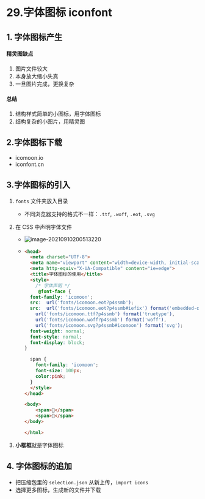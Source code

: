 # 29.字体图标 iconfont

## 1. 字体图标产生

#### 精灵图缺点

1. 图片文件较大
2. 本身放大缩小失真
3. 一旦图片完成，更换复杂

#### 总结

1. 结构样式简单的小图标，用字体图标
2. 结构复杂的小图片，用精灵图

## 2.字体图标下载

- icomoon.io
- iconfont.cn

## 3.字体图标的引入

1. `fonts` 文件夹放入目录

   - 不同浏览器支持的格式不一样：`.ttf`, `.woff`, `.eot`, `.svg`

2. 在 CSS 中声明字体文件

   - ![image-20210910200513220](https://raw.githubusercontent.com/TWDH/Leetcode-From-Zero/pictures/img/image-20210910200513220.png)

   - ```html
     <head>
       <meta charset="UTF-8">
       <meta name="viewport" content="width=device-width, initial-scale=1.0">
       <meta http-equiv="X-UA-Compatible" content="ie=edge">
       <title>字体图标的使用</title>
       <style>
         /* 字体声明 */
          @font-face {
       font-family: 'icomoon';
       src:  url('fonts/icomoon.eot?p4ssmb');
       src:  url('fonts/icomoon.eot?p4ssmb#iefix') format('embedded-opentype'),
         url('fonts/icomoon.ttf?p4ssmb') format('truetype'),
         url('fonts/icomoon.woff?p4ssmb') format('woff'),
         url('fonts/icomoon.svg?p4ssmb#icomoon') format('svg');
       font-weight: normal;
       font-style: normal;
       font-display: block;
     }
     
       span {
         font-family: 'icomoon';
         font-size: 100px;
         color:pink;
       }
       </style>
     </head>
     
     <body>
         <span></span>
         <span></span>
     </body>
     
     </html>
     ```

3. **小框框**就是字体图标 

## 4. 字体图标的追加

- 把压缩包里的 `selection.json` 从新上传，`import icons`
- 选择更多图标，生成新的文件并下载























